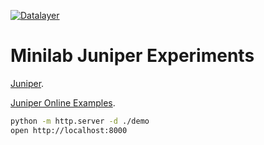 [![Datalayer](https://raw.githubusercontent.com/datalayer/datalayer/main/res/logo/datalayer-25.svg?sanitize=true)](https://datalayer.io)

# Minilab Juniper Experiments

[Juniper](https://github.com/ines/juniper).

[Juniper Online Examples](https://ines.github.io/juniper).

```bash
python -m http.server -d ./demo
open http://localhost:8000
```
